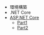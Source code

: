 * 環境構築
* .NET Core
* [ASP.NET Core](aspnetcore/README.md)
  * [Part1](aspnetcore/Part1/README.md)
  * [Part2](aspnetcore/Part2/README.md)
